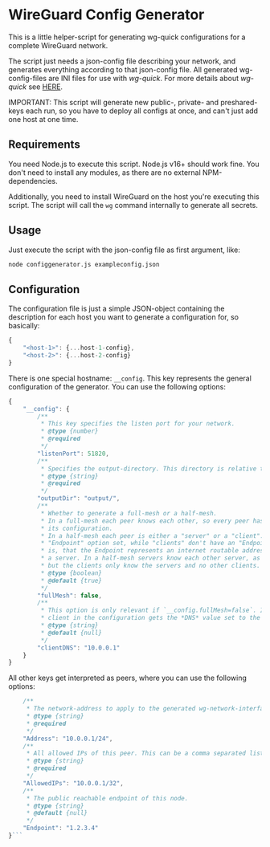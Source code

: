 # WireGuard Config Generator

This is a little helper-script for generating wg-quick configurations for a complete
WireGuard network.

The script just needs a json-config file describing your network, and generates
everything according to that json-config file. All generated wg-config-files are
INI files for use with *wg-quick*. For more details about *wg-quick* see
[HERE](https://wiki.archlinux.org/title/WireGuard#wg-quick).

IMPORTANT: This script will generate new public-, private- and preshared-keys each
run, so you have to deploy all configs at once, and can't just add one host at one
time.

## Requirements

You need Node.js to execute this script. Node.js v16+ should work fine. You don't need
to install any modules, as there are no external NPM-dependencies.

Additionally, you need to install WireGuard on the host you're executing this script.
The script will call the `wg` command internally to generate all secrets.

## Usage

Just execute the script with the json-config file as first argument, like:

```sh
node configgenerator.js exampleconfig.json
```

## Configuration

The configuration file is just a simple JSON-object containing the description for each
host you want to generate a configuration for, so basically:

```js
{
    "<host-1>": {...host-1-config},
    "<host-2>": {...host-2-config}
}
```

There is one special hostname: `__config`. This key represents the general configuration
of the generator. You can use the following options:

```js
{
    "__config": {
        /**
         * This key specifies the listen port for your network.
         * @type {number}
         * @required
         */
        "listenPort": 51820,
        /**
         * Specifies the output-directory. This directory is relative to this config-file.
         * @type {string}
         * @required
         */
        "outputDir": "output/",
        /**
         * Whether to generate a full-mesh or a half-mesh.
         * In a full-mesh each peer knows each other, so every peer has all other peers in
         * its configuration.
         * In a half-mesh each peer is either a "server" or a "client". Every server has the
         * "Endpoint" option set, while "clients" don't have an "Endpoint" set. The reasoning
         * is, that the Endpoint represents an internet routable address, therefore describes
         * a server. In a half-mesh servers know each other server, as well als each client,
         * but the clients only know the servers and no other clients.
         * @type {boolean}
         * @default {true}
         */
        "fullMesh": false,
        /**
         * This option is only relevant if `__config.fullMesh=false`. If this is set, each
         * client in the configuration gets the *DNS* value set to the value provided here.
         * @type {string}
         * @default {null}
         */
        "clientDNS": "10.0.0.1"
    }
}
```

All other keys get interpreted as peers, where you can use the following options:

```js {
    /**
     * The network-address to apply to the generated wg-network-interface.
     * @type {string}
     * @required
     */
    "Address": "10.0.0.1/24",
    /**
     * All allowed IPs of this peer. This can be a comma separated list of multiple CIDRs.
     * @type {string}
     * @required
     */
    "AllowedIPs": "10.0.0.1/32",
    /**
     * The public reachable endpoint of this node.
     * @type {string}
     * @default {null}
     */
    "Endpoint": "1.2.3.4"
}```
